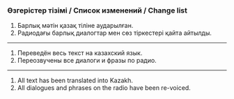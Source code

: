 ### Өзгерістер тізімі / Список изменений / Change list

1. Барлық мәтін қазақ тіліне аударылған.
2. Радиодағы барлық диалогтар мен сөз тіркестері қайта айтылды.

***

1. Переведён весь текст на казахский язык.
2. Переозвучены все диалоги и фразы по радио.

***

1. All text has been translated into Kazakh.
2. All dialogues and phrases on the radio have been re-voiced.